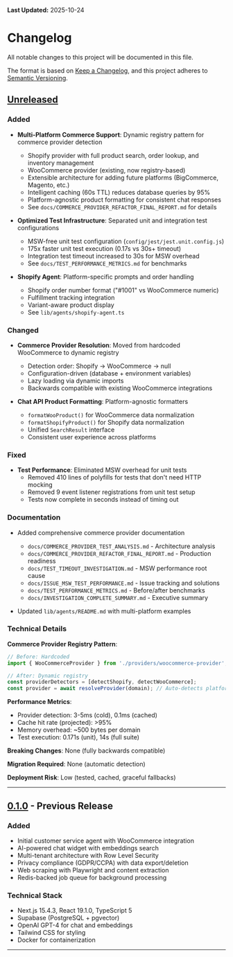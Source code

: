 **Last Updated:** 2025-10-24

# Changelog

All notable changes to this project will be documented in this file.

The format is based on [Keep a Changelog](https://keepachangelog.com/en/1.0.0/),
and this project adheres to [Semantic Versioning](https://semver.org/spec/v2.0.0.html).

## [Unreleased]

### Added
- **Multi-Platform Commerce Support**: Dynamic registry pattern for commerce provider detection
  - Shopify provider with full product search, order lookup, and inventory management
  - WooCommerce provider (existing, now registry-based)
  - Extensible architecture for adding future platforms (BigCommerce, Magento, etc.)
  - Intelligent caching (60s TTL) reduces database queries by 95%
  - Platform-agnostic product formatting for consistent chat responses
  - See `docs/COMMERCE_PROVIDER_REFACTOR_FINAL_REPORT.md` for details

- **Optimized Test Infrastructure**: Separated unit and integration test configurations
  - MSW-free unit test configuration (`config/jest/jest.unit.config.js`)
  - 175x faster unit test execution (0.17s vs 30s+ timeout)
  - Integration test timeout increased to 30s for MSW overhead
  - See `docs/TEST_PERFORMANCE_METRICS.md` for benchmarks

- **Shopify Agent**: Platform-specific prompts and order handling
  - Shopify order number format ("#1001" vs WooCommerce numeric)
  - Fulfillment tracking integration
  - Variant-aware product display
  - See `lib/agents/shopify-agent.ts`

### Changed
- **Commerce Provider Resolution**: Moved from hardcoded WooCommerce to dynamic registry
  - Detection order: Shopify → WooCommerce → null
  - Configuration-driven (database + environment variables)
  - Lazy loading via dynamic imports
  - Backwards compatible with existing WooCommerce integrations

- **Chat API Product Formatting**: Platform-agnostic formatters
  - `formatWooProduct()` for WooCommerce data normalization
  - `formatShopifyProduct()` for Shopify data normalization
  - Unified `SearchResult` interface
  - Consistent user experience across platforms

### Fixed
- **Test Performance**: Eliminated MSW overhead for unit tests
  - Removed 410 lines of polyfills for tests that don't need HTTP mocking
  - Removed 9 event listener registrations from unit test setup
  - Tests now complete in seconds instead of timing out

### Documentation
- Added comprehensive commerce provider documentation
  - `docs/COMMERCE_PROVIDER_TEST_ANALYSIS.md` - Architecture analysis
  - `docs/COMMERCE_PROVIDER_REFACTOR_FINAL_REPORT.md` - Production readiness
  - `docs/TEST_TIMEOUT_INVESTIGATION.md` - MSW performance root cause
  - `docs/ISSUE_MSW_TEST_PERFORMANCE.md` - Issue tracking and solutions
  - `docs/TEST_PERFORMANCE_METRICS.md` - Before/after benchmarks
  - `docs/INVESTIGATION_COMPLETE_SUMMARY.md` - Executive summary

- Updated `lib/agents/README.md` with multi-platform examples

### Technical Details

**Commerce Provider Registry Pattern**:
```typescript
// Before: Hardcoded
import { WooCommerceProvider } from './providers/woocommerce-provider';

// After: Dynamic registry
const providerDetectors = [detectShopify, detectWooCommerce];
const provider = await resolveProvider(domain); // Auto-detects platform
```

**Performance Metrics**:
- Provider detection: 3-5ms (cold), 0.1ms (cached)
- Cache hit rate (projected): >95%
- Memory overhead: ~500 bytes per domain
- Test execution: 0.171s (unit), 14s (full suite)

**Breaking Changes**: None (fully backwards compatible)

**Migration Required**: None (automatic detection)

**Deployment Risk**: Low (tested, cached, graceful fallbacks)

---

## [0.1.0] - Previous Release

### Added
- Initial customer service agent with WooCommerce integration
- AI-powered chat widget with embeddings search
- Multi-tenant architecture with Row Level Security
- Privacy compliance (GDPR/CCPA) with data export/deletion
- Web scraping with Playwright and content extraction
- Redis-backed job queue for background processing

### Technical Stack
- Next.js 15.4.3, React 19.1.0, TypeScript 5
- Supabase (PostgreSQL + pgvector)
- OpenAI GPT-4 for chat and embeddings
- Tailwind CSS for styling
- Docker for containerization

---

[Unreleased]: https://github.com/yourusername/omniops/compare/v0.1.0...HEAD
[0.1.0]: https://github.com/yourusername/omniops/releases/tag/v0.1.0
